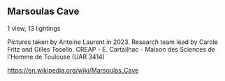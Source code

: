 ## Marsoulas Cave
1 view, 13 lightings

Pictures taken by Antoine Laurent in 2023.
Research team lead by Carole Fritz and Gilles Tosello.
CREAP - E. Cartailhac - Maison des Sciences de l'Homme de Toulouse (UAR 3414)

https://en.wikipedia.org/wiki/Marsoulas_Cave
